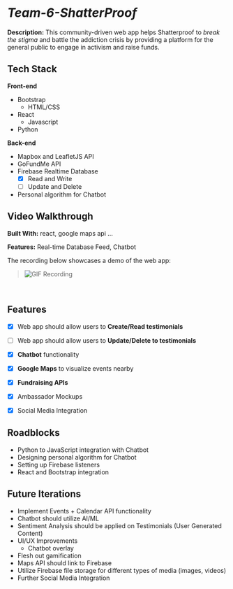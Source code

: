 # *Team-6-ShatterProof*

**Description:** This community-driven web app helps Shatterproof to *break the stigma* and battle the addiction crisis by providing a platform for the general public to engage in activism and raise funds.

## Tech Stack
**Front-end**
- Bootstrap
  - HTML/CSS
- React
  - Javascript
- Python

**Back-end**
- Mapbox and LeafletJS API
- GoFundMe API
- Firebase Realtime Database
    - [x] Read and Write
    - [ ] Update and Delete
- Personal algorithm for Chatbot

## Video Walkthrough
**Built With:** react, google maps api ...

**Features:** Real-time Database Feed, Chatbot

The recording below showcases a demo of the web app:
> ![GIF Recording](ui-demo.gif)


<br />

## Features
- [x] Web app should allow users to **Create/Read testimonials**
- [ ] Web app should allow users to **Update/Delete to testimonials**
- [x] **Chatbot** functionality
- [x] **Google Maps** to visualize events nearby
- [x] **Fundraising APIs**
- [x] Ambassador Mockups
- [x] Social Media Integration


## Roadblocks
- Python to JavaScript integration with Chatbot
- Designing personal algorithm for Chatbot
- Setting up Firebase listeners
- React and Bootstrap integration

## Future Iterations
- Implement Events + Calendar API functionality
- Chatbot should utilize AI/ML
- Sentiment Analysis should be applied on Testimonials (User Generated Content)
- UI/UX Improvements
    - Chatbot overlay
- Flesh out gamification
- Maps API should link to Firebase
- Utilize Firebase file storage for different types of media (images, videos)
- Further Social Media Integration
